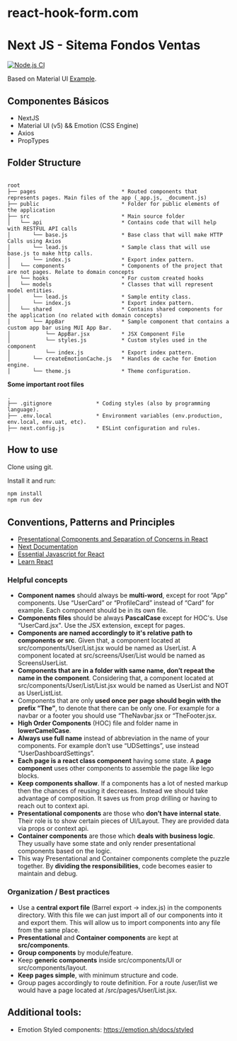 # react-hook-form.com

<!-- https://react-hook-form.com/docs/useform/resetfield -->
# Next JS - Sitema Fondos Ventas

[![Node.js CI](https://github.com/Maquistema/sistema-fondos-front-boilerplate/actions/workflows/node.js.yml/badge.svg)](https://github.com/Maquistema/sistema-fondos-front-boilerplate/actions/workflows/node.js.yml)

Based on Material UI [Example](https://github.com/mui/material-ui/tree/master/examples/material-next).
## Componentes Básicos

* NextJS 
* Material UI (v5) && Emotion (CSS Engine)
* Axios
* PropTypes

## Folder Structure


```text

root
├── pages                           * Routed components that represents pages. Main files of the app (_app.js, _document.js)
├── public                          * Folder for public elements of the application
├── src                             * Main source folder
│   └── api                         * Contains code that will help with RESTFUL API calls
│       └── base.js                 * Base class that will make HTTP Calls using Axios
│       └── lead.js                 * Sample class that will use base.js to make http calls.
│       └── index.js                * Export index pattern.
│   └── components                  * Components of the project that are not pages. Relate to domain concepts 
│   └── hooks                       * For custom created hooks 
│   └── models                      * Classes that will represent model entities.
│       └── lead.js                 * Sample entity class. 
│       └── index.js                * Export index pattern.
│   └── shared                      * Contains shared components for the application (no related with domain concepts)
│       └── AppBar                  * Sample component that contains a custom app bar using MUI App Bar.
│           └── AppBar.jsx          * JSX Component File
│           └── styles.js           * Custom styles used in the component
│           └── index.js            * Export index pattern.
│       └── createEmotionCache.js   * Handles de cache for Emotion engine.
│       └── theme.js                * Theme configuration.

```

**Some important root files**

```text
.
├── .gitignore              * Coding styles (also by programming language).
├── .env.local              * Environment variables (env.production, env.local, env.uat, etc).
├── next.config.js          * ESLint configuration and rules.

```

## How to use

Clone using git.

Install it and run:

```sh
npm install
npm run dev
```

## Conventions, Patterns and Principles

- [Presentational Components and Separation of Concerns in React](https://www.freecodecamp.org/news/separation-of-concerns-react-container-and-presentational-components/#:~:text=all%20the%20users.-,Presentational%20components,the%20data%20that%20they%20receive)
- [Next Documentation](https://nextjs.org/docs)
- [Essential Javascript for React](https://nextjs.org/learn/foundations/from-javascript-to-react/essential-javascript-react)
- [Learn React](https://react.dev/learn)

### Helpful concepts

- **Component names** should always be **multi-word**, except for root “App” components. Use “UserCard” or “ProfileCard” instead of “Card” for example.
  Each component should be in its own file.
- **Components files** should be always **PascalCase** except for HOC's. Use “UserCard.jsx". Use the JSX extension, except for pages.
- **Components are named accordingly to it's relative path to components or src**. Given that, a component located at src/components/User/List.jsx would be named as UserList. A component located at src/screens/User/List would be named as ScreensUserList.
- **Components that are in a folder with same name, don’t repeat the name in the component**. Considering that, a component located at src/components/User/List/List.jsx would be named as UserList and NOT as UserListList.
- Components that are only **used once per page should begin with the prefix “The”**, to denote that there can be only one. For example for a navbar or a footer you should use “TheNavbar.jsx or “TheFooter.jsx.
- **High Order Components** (HOC) file and folder name in **lowerCamelCase**.
- **Always use full name** instead of abbreviation in the name of your components. For example don’t use “UDSettings”, use instead “UserDashboardSettings”.
- **Each page is a react class component** having some state. A **page component** uses other components to assemble the page like lego blocks.
- **Keep components shallow**. If a components has a lot of nested markup then the chances of reusing it decreases. Instead we should take advantage of composition. It saves us from prop drilling or having to reach out to context api.
- **Presentational components** are those who **don’t have internal state**. Their role is to show certain pieces of UI/Layout. They are provided data via props or context api.
- **Container components** are those which **deals with business logic**. They usually have some state and only render presentational components based on the logic.
- This way Presentational and Container components complete the puzzle together. By **dividing the responsibilities**, code becomes easier to maintain and debug.

### Organization / Best practices

- Use a **central export file** (Barrel export -> index.js) in the components directory. With this file we can just import all of our components into it and export them. This will allow us to import components into any file from the same place.
- **Presentational** and **Container components** are kept at **src/components**.
- **Group components** by module/feature.
- Keep **generic components** inside src/components/UI or src/components/layout.
- **Keep pages simple**, with minimum structure and code.
- Group pages accordingly to route definition. For a route /user/list we would have a page located at /src/pages/User/List.jsx.

## Additional tools:

* Emotion Styled components: https://emotion.sh/docs/styled

